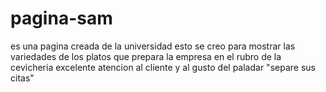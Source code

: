 # pagina-sam
es una pagina creada de la universidad
esto se creo para mostrar las variedades de los platos que prepara la empresa
en el rubro de la cevicheria
excelente atencion al cliente y al gusto del paladar
"separe sus citas"
